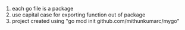 1. each go file is a package
2. use capital case for exporting function out of package
3. project created using "go mod init github.com/mithunkumarc/mygo"

